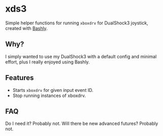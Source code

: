 # xds3

Simple helper functions for running `xboxdrv` for DualShock3 joystick, created with [Bashly](https://github.com/DannyBen/bashly).

## Why?

I simply wanted to use my DualShock3 with a default config and minimal effort, plus I really enjoyed using Bashly.

## Features

- Starts `xboxdrv` for given input event ID.
- Stop running instances of xboxdrv.

## FAQ

Do I need it? Probably not.
Will there be new advanced futures? Probably not.
